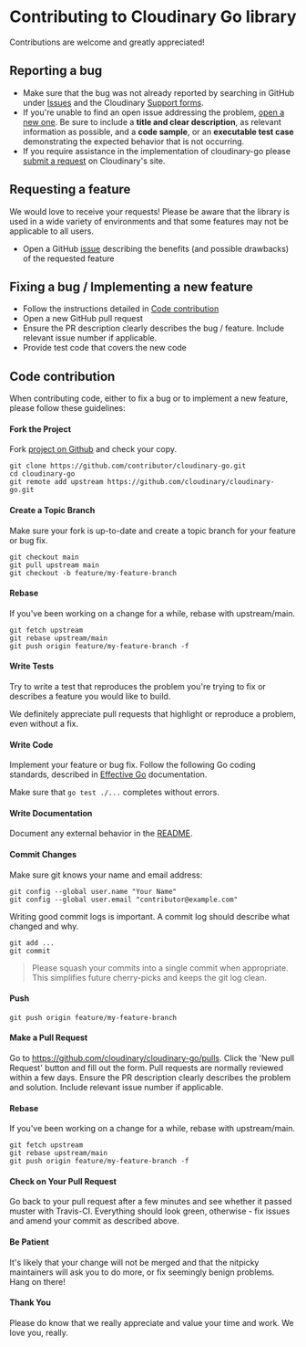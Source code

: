 # Contributing to Cloudinary Go library

Contributions are welcome and greatly appreciated!

## Reporting a bug

- Make sure that the bug was not already reported by searching in GitHub under [Issues](https://github.com/cloudinary/cloudinary-go) and the Cloudinary [Support forms](https://support.cloudinary.com).
- If you're unable to find an open issue addressing the problem, [open a new one](https://github.com/cloudinary/cloudinary-go/issues/new/choose).
  Be sure to include a **title and clear description**, as relevant information as possible, and a **code sample**, or an **executable test case** demonstrating the expected behavior that is not occurring.
- If you require assistance in the implementation of cloudinary-go please [submit a request](https://support.cloudinary.com/hc/en-us/requests/new) on Cloudinary's site.

## Requesting a feature

We would love to receive your requests!
Please be aware that the library is used in a wide variety of environments and that some features may not be applicable to all users.

- Open a GitHub [issue](https://github.com/cloudinary/cloudinary-go) describing the benefits (and possible drawbacks) of the requested feature

## Fixing a bug / Implementing a new feature

- Follow the instructions detailed in [Code contribution](#code-contribution)
- Open a new GitHub pull request
- Ensure the PR description clearly describes the bug / feature. Include relevant issue number if applicable.
- Provide test code that covers the new code

## Code contribution

When contributing code, either to fix a bug or to implement a new feature, please follow these guidelines:

#### Fork the Project

Fork [project on Github](https://github.com/cloudinary/cloudinary-go) and check your copy.

```
git clone https://github.com/contributor/cloudinary-go.git
cd cloudinary-go
git remote add upstream https://github.com/cloudinary/cloudinary-go.git
```

#### Create a Topic Branch

Make sure your fork is up-to-date and create a topic branch for your feature or bug fix.

```
git checkout main
git pull upstream main
git checkout -b feature/my-feature-branch
```
#### Rebase

If you've been working on a change for a while, rebase with upstream/main.

```
git fetch upstream
git rebase upstream/main
git push origin feature/my-feature-branch -f
```


#### Write Tests

Try to write a test that reproduces the problem you're trying to fix or describes a feature you would like to build.

We definitely appreciate pull requests that highlight or reproduce a problem, even without a fix.

#### Write Code

Implement your feature or bug fix.
Follow the following Go coding standards, described in [Effective Go](https://golang.org/doc/effective_go) documentation.

Make sure that `go test ./...` completes without errors.

#### Write Documentation

Document any external behavior in the [README](README.md).

#### Commit Changes

Make sure git knows your name and email address:

```
git config --global user.name "Your Name"
git config --global user.email "contributor@example.com"
```

Writing good commit logs is important. A commit log should describe what changed and why.

```
git add ...
git commit
```


> Please squash your commits into a single commit when appropriate. This simplifies future cherry-picks and keeps the git log clean.

#### Push

```
git push origin feature/my-feature-branch
```

#### Make a Pull Request

Go to https://github.com/cloudinary/cloudinary-go/pulls. Click the 'New pull Request' button and fill out the form. Pull requests are normally reviewed within a few days.
Ensure the PR description clearly describes the problem and solution. Include relevant issue number if applicable.

#### Rebase

If you've been working on a change for a while, rebase with upstream/main.

```
git fetch upstream
git rebase upstream/main
git push origin feature/my-feature-branch -f
```

#### Check on Your Pull Request

Go back to your pull request after a few minutes and see whether it passed muster with Travis-CI. Everything should look green, otherwise - fix issues and amend your commit as described above.

#### Be Patient

It's likely that your change will not be merged and that the nitpicky maintainers will ask you to do more, or fix seemingly benign problems. Hang on there!

#### Thank You

Please do know that we really appreciate and value your time and work. We love you, really.
